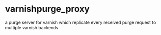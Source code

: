 # varnishpurge_proxy
a purge server for varnish which replicate every received purge request to multiple varnish backends
